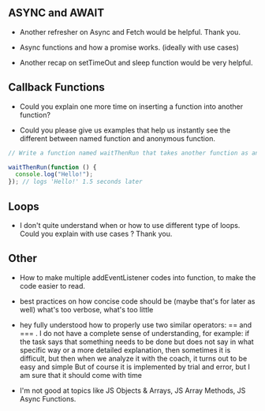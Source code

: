 ## ASYNC and AWAIT

- Another refresher on Async and Fetch would be helpful. Thank you.

- Async functions and how a promise works. (ideally with use cases)

- Another recap on setTimeOut and sleep function would be very helpful.

## Callback Functions

- Could you explain one more time on inserting a function into another function?

- Could you please give us examples that help us instantly see the different between named function and anonymous function.

```js
// Write a function named waitThenRun that takes another function as an argument. It should wait 1.5 seconds and then run the function that was passed in.

waitThenRun(function () {
  console.log("Hello!");
}); // logs 'Hello!' 1.5 seconds later
```

## Loops

- I don't quite understand when or how to use different type of loops. Could you explain with use cases ? Thank you.

## Other

- How to make multiple addEventListener codes into function, to make the code easier to read.

- best practices on how concise code should be (maybe that's for later as well) what's too verbose, what's too little

- hey fully understood how to properly use two similar operators: == and === . I do not have a complete sense of understanding, for example: if the task says that something needs to be done but does not say in what specific way or a more detailed explanation, then sometimes it is difficult, but then when we analyze it with the coach, it turns out to be easy and simple But of course it is implemented by trial and error, but I am sure that it should come with time

- I'm not good at topics like JS Objects & Arrays, JS Array Methods, JS Async Functions.
